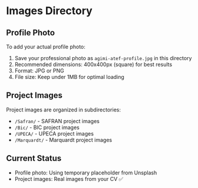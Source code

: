 # Images Directory

## Profile Photo
To add your actual profile photo:

1. Save your professional photo as `agimi-atef-profile.jpg` in this directory
2. Recommended dimensions: 400x400px (square) for best results
3. Format: JPG or PNG
4. File size: Keep under 1MB for optimal loading

## Project Images
Project images are organized in subdirectories:
- `/Safran/` - SAFRAN project images
- `/Bic/` - BIC project images  
- `/UPECA/` - UPECA project images
- `/Marquardt/` - Marquardt project images

## Current Status
- Profile photo: Using temporary placeholder from Unsplash
- Project images: Real images from your CV ✅
